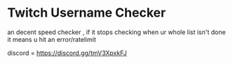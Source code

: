 # Twitch Username Checker


an decent speed checker , if it stops checking when ur whole list isn't done it means u hit an error/ratelimit

discord = https://discord.gg/tmV3XpxkFJ
